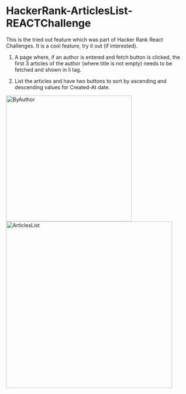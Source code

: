 # HackerRank-ArticlesList-REACTChallenge

This is the tried out feature which was part of Hacker Rank React Challenges. It is a cool feature, try it out (if interested).

1) A page where, if an author is entered and fetch button is clicked, the first 3 articles of the author (where title is not empty) needs to be fetched and shown in li tag.

2) List the articles and have two buttons to sort by ascending and descending values for Created-At date.


<img width="343" alt="ByAuthor" src="https://user-images.githubusercontent.com/50093965/81059406-feb6af00-8eed-11ea-9660-dd53dbdb53d7.PNG">

<img width="454" alt="ArticlesList" src="https://user-images.githubusercontent.com/50093965/81059488-1f7f0480-8eee-11ea-956a-48bf9a1b7e05.PNG">
